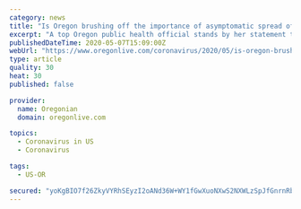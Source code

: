 ```yaml
---
category: news
title: "Is Oregon brushing off the importance of asymptomatic spread of the coronavirus?"
excerpt: "A top Oregon public health official stands by her statement that people with no symptoms are \"“unlikely or certainly less likely\" to spread the new coronavirus, despite studies finding the contrary."
publishedDateTime: 2020-05-07T15:09:00Z
webUrl: "https://www.oregonlive.com/coronavirus/2020/05/is-oregon-brushing-off-the-importance-of-asymptomatic-spread-of-the-coronvirus.html"
type: article
quality: 30
heat: 30
published: false

provider:
  name: Oregonian
  domain: oregonlive.com

topics:
  - Coronavirus in US
  - Coronavirus

tags:
  - US-OR

secured: "yoKgBIO7f26ZkyVYRhSEyzI2oANd36W+WY1fGwXuoNXwS2NXWLzSpJfGnrnRbotzIJr+JC9G1xXXbN4xzv9PEYkIHT5z9s5OmPYhxDWgE6ygUrqd1vBXuY/DnOvAckqvOlNuBzlZ3wdQ0nC1RGDE8iqaFagIY03e1dCRJDHbvdZof/36oLyVMLYgU2cDSDyF8Scr8o7vgqxmXD+ksinLOmnez0BditDn56CqDtbLQAVZZzyz108nQNCAwB90Yej5zkLt2JjIt0QJ/TzVQfL+VV6VeU6LHY+E+j5UieeKzqH6YJBgSaaW7/TK9K09QlGEl5Pm3CZR+zbwbNX5o46T6GlGO0P9zvwnInqDddxYWjcQnqY2sRDH76DyTUBQIFh0/Do0vZqAvOPBPWGLPuLegzjgCzs3xwEVTXbBczfeqrOhzRwiUvS4XzZnGzLLufTT65mLu0sHcRMTI9aLMBUheK/wzS+oPqqSqfecUxwUInE=;BPVwLCQiX3UyKfq5DOPfjA=="
---
```


